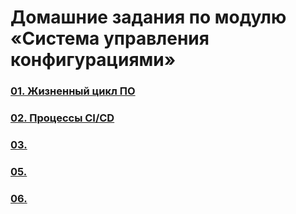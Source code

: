 # Домашние задания по модулю «Система управления конфигурациями»
### [01. Жизненный цикл ПО](01/README.md)
### [02. Процессы CI/CD](02/README.md)
### [03. ](03/README.md)
### [05. ](04/README.md)
### [06. ](06/README.md)